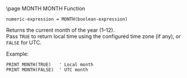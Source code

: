 \page MONTH MONTH Function

```basic
numeric-expression = MONTH(boolean-expression)
```

Returns the current month of the year (1–12).  
Pass `TRUE` to return local time using the configured time zone (if any), or `FALSE` for UTC.

Example:

```basic
PRINT MONTH(TRUE)   ' Local month
PRINT MONTH(FALSE)  ' UTC month
```
